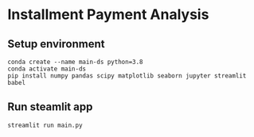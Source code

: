 # Installment Payment Analysis

## Setup environment
```
conda create --name main-ds python=3.8
conda activate main-ds
pip install numpy pandas scipy matplotlib seaborn jupyter streamlit babel
```

## Run steamlit app
```
streamlit run main.py
```
